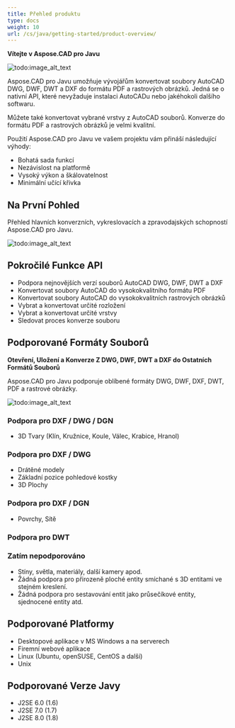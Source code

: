 ```yaml
---
title: Přehled produktu
type: docs
weight: 10
url: /cs/java/getting-started/product-overview/
---
```


**Vítejte v Aspose.CAD pro Javu**

![todo:image_alt_text](https://i.imgur.com/qHeCKck.png)

Aspose.CAD pro Javu umožňuje vývojářům konvertovat soubory AutoCAD DWG, DWF, DWT a DXF do formátu PDF a rastrových obrázků. Jedná se o nativní API, které nevyžaduje instalaci AutoCADu nebo jakéhokoli dalšího softwaru.

Můžete také konvertovat vybrané vrstvy z AutoCAD souborů. Konverze do formátu PDF a rastrových obrázků je velmi kvalitní.

Použití Aspose.CAD pro Javu ve vašem projektu vám přináší následující výhody:

- Bohatá sada funkcí
- Nezávislost na platformě
- Vysoký výkon a škálovatelnost
- Minimální učící křivka

## **Na První Pohled**
Přehled hlavních konverzních, vykreslovacích a zpravodajských schopností Aspose.CAD pro Javu.

![todo:image_alt_text](https://i.imgur.com/vLNnhkj.png)

## **Pokročilé Funkce API**
- Podpora nejnovějších verzí souborů AutoCAD DWG, DWF, DWT a DXF
- Konvertovat soubory AutoCAD do vysokokvalitního formátu PDF
- Konvertovat soubory AutoCAD do vysokokvalitních rastrových obrázků
- Vybrat a konvertovat určité rozložení
- Vybrat a konvertovat určité vrstvy
- Sledovat proces konverze souboru

## **Podporované Formáty Souborů**
**Otevření, Uložení a Konverze Z DWG, DWF, DWT a DXF do Ostatních Formátů Souborů**

Aspose.CAD pro Javu podporuje oblíbené formáty DWG, DWF, DXF, DWT, PDF a rastrové obrázky.

![todo:image_alt_text](/_assets/java/product-overview_1.png)

### **Podpora pro DXF / DWG / DGN**
- 3D Tvary (Klín, Kružnice, Koule, Válec, Krabice, Hranol)
### **Podpora pro DXF / DWG**
- Drátěné modely
- Základní pozice pohledové kostky
- 3D Plochy
### **Podpora pro DXF / DGN**
- Povrchy, Sítě
### **Podpora pro DWT**

### **Zatím nepodporováno**
- Stíny, světla, materiály, další kamery apod.
- Žádná podpora pro přirozeně ploché entity smíchané s 3D entitami ve stejném kreslení.
- Žádná podpora pro sestavování entit jako průsečíkové entity, sjednocené entity atd.

## **Podporované Platformy**
- Desktopové aplikace v MS Windows a na serverech
- Firemní webové aplikace
- Linux (Ubuntu, openSUSE, CentOS a další)
- Unix

## **Podporované Verze Javy**
- J2SE 6.0 (1.6)
- J2SE 7.0 (1.7)
- J2SE 8.0 (1.8)
